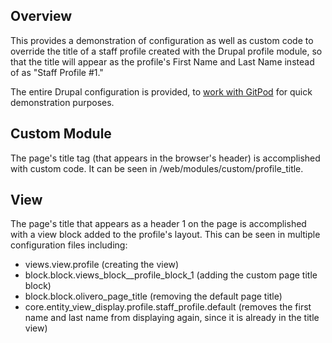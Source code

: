 ## Overview

This provides a demonstration of configuration as well as custom code to override the title of a staff profile created with the Drupal profile module, so that the title will appear as the profile's First Name and Last Name instead of as "Staff Profile #1."

The entire Drupal configuration is provided, to [work with GitPod](https://github.com/ryan-l-robinson/Drupal-GitPod) for quick demonstration purposes. 

## Custom Module

The page's title tag (that appears in the browser's header) is accomplished with custom code. It can be seen in /web/modules/custom/profile_title.

## View

The page's title that appears as a header 1 on the page is accomplished with a view block added to the profile's layout. This can be seen in multiple configuration files including:

- views.view.profile (creating the view)
- block.block.views_block__profile_block_1 (adding the custom page title block)
- block.block.olivero_page_title (removing the default page title)
- core.entity_view_display.profile.staff_profile.default (removes the first name and last name from displaying again, since it is already in the title view)